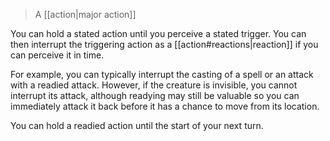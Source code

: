 > A [[action|major action]]

You can hold a stated action until you perceive a stated trigger. You can then interrupt the triggering action as a [[action#reactions|reaction]] if you can perceive it in time. 

For example, you can typically interrupt the casting of a spell or an attack with a readied attack. However, if the creature is invisible, you cannot interrupt its attack, although readying may still be valuable so you can immediately attack it back before it has a chance to move from its location.

You can hold a readied action until the start of your next turn.
